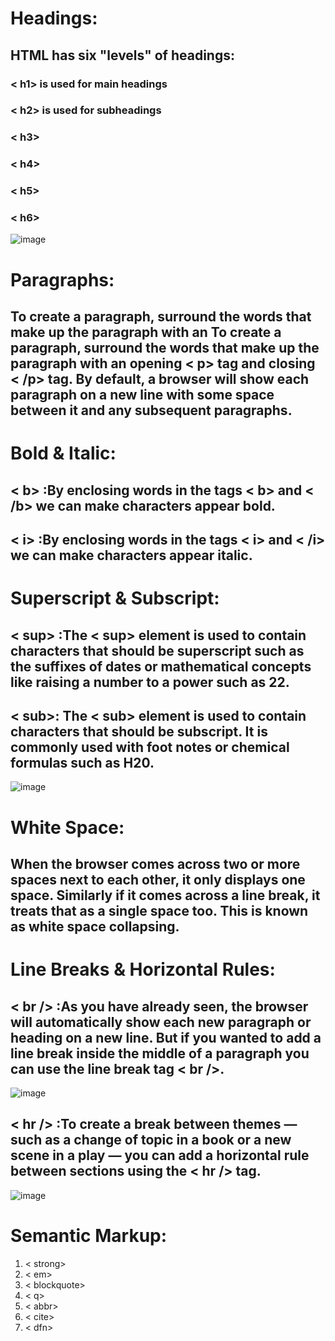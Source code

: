 # Headings:
 ## HTML has six "levels" of headings:
 ### < h1>  is used for main headings
 ### < h2>  is used for subheadings
 ### < h3>
 ### < h4>
 ### < h5>
 ### < h6>
 
 ![image](https://user-images.githubusercontent.com/79833733/111071470-f9979880-84de-11eb-93f9-5644095ae98c.png)
 
 
 # Paragraphs:
 ## To create a paragraph, surround the words that make up the paragraph with an To create a paragraph, surround the words that make up the paragraph with an opening < p> tag and closing < /p> tag. By default, a browser will show each paragraph on a new line with some space between it and any subsequent paragraphs.

# Bold & Italic:
## < b> :By enclosing words in the tags < b> and < /b> we can make characters appear bold.
## < i> :By enclosing words in the tags < i> and < /i> we can make characters appear italic.


# Superscript & Subscript:
## < sup> :The < sup> element is used to contain characters that should be superscript such as the suffixes of dates or mathematical concepts like raising a number to a power such as 22.
## < sub>: The < sub> element is used to contain characters that should be subscript. It is commonly used with foot notes or chemical formulas such as H20.

![image](https://user-images.githubusercontent.com/79833733/111071881-d837ac00-84e0-11eb-8a5c-34ed73ec31a0.png)

# White Space: 
## When the browser comes across two or more spaces next to each other, it only displays one space. Similarly if it comes across a line break, it treats that as a single space too. This is known as white space collapsing.

# Line Breaks & Horizontal Rules:
## < br /> :As you have already seen, the browser will automatically show each new paragraph or heading on a new line. But if you wanted to add a line break inside the middle of a paragraph you can use the line break tag < br />.

![image](https://user-images.githubusercontent.com/79833733/111072354-edadd580-84e2-11eb-98a8-407b4e3cadca.png)

## < hr /> :To create a break between themes — such as a change of topic in a book or a new scene in a play — you can add a horizontal rule between sections using the < hr /> tag.

![image](https://user-images.githubusercontent.com/79833733/111072411-2cdc2680-84e3-11eb-8ae9-25be54a79636.png)

# Semantic Markup:
1. < strong>
2. < em>
3. < blockquote>
4. < q>
5. < abbr>
6. < cite>
7. < dfn>
